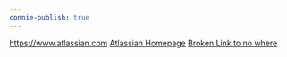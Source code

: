 ```yaml
---
connie-publish: true
---
```


https://www.atlassian.com
[Atlassian Homepage](https://www.atlassian.com)
[Broken Link to no where]()